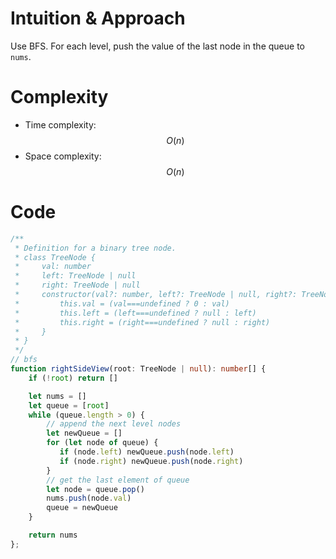 # Intuition & Approach
Use BFS. For each level, push the value of the last node in the queue to `nums`.

# Complexity
- Time complexity: $$O(n)$$
- Space complexity: $$O(n)$$

# Code
```ts
/**
 * Definition for a binary tree node.
 * class TreeNode {
 *     val: number
 *     left: TreeNode | null
 *     right: TreeNode | null
 *     constructor(val?: number, left?: TreeNode | null, right?: TreeNode | null) {
 *         this.val = (val===undefined ? 0 : val)
 *         this.left = (left===undefined ? null : left)
 *         this.right = (right===undefined ? null : right)
 *     }
 * }
 */
// bfs
function rightSideView(root: TreeNode | null): number[] {
    if (!root) return []

    let nums = []
    let queue = [root]
    while (queue.length > 0) {
        // append the next level nodes
        let newQueue = []
        for (let node of queue) {
           if (node.left) newQueue.push(node.left)
           if (node.right) newQueue.push(node.right)
        }
        // get the last element of queue
        let node = queue.pop()
        nums.push(node.val)
        queue = newQueue
    }

    return nums
};
```